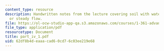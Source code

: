 ```yaml
---
content_type: resource
description: Handwritten notes from the lecture covering soil with water, no flow
  or steady flow.
file: https://ol-ocw-studio-app-qa.s3.amazonaws.com/courses/1-361-advanced-soil-mechanics-fall-2004/62df8b4deaaacad60cd76c03ee219e68_part_iv_1.pdf
file_type: application/pdf
resourcetype: Document
title: part_iv_1.pdf
uid: 62df8b4d-eaaa-cad6-0cd7-6c03ee219e68
---
```

